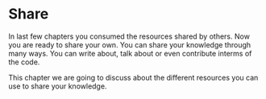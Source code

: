 # Share
In last few chapters you consumed the resources shared by others. Now you are ready to share your own. You can share your knowledge through many ways. You can write about, talk about or even contribute interms of the code.

This chapter we are going to discuss about the different resources you can use to share your knowledge.
